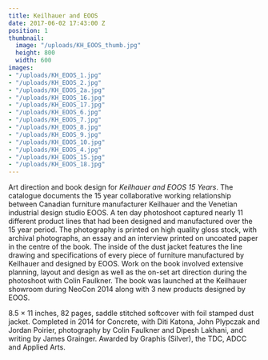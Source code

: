 ```yaml
---
title: Keilhauer and EOOS
date: 2017-06-02 17:43:00 Z
position: 1
thumbnail:
  image: "/uploads/KH_EOOS_thumb.jpg"
  height: 800
  width: 600
images:
- "/uploads/KH_EOOS_1.jpg"
- "/uploads/KH_EOOS_2.jpg"
- "/uploads/KH_EOOS_2a.jpg"
- "/uploads/KH_EOOS_16.jpg"
- "/uploads/KH_EOOS_17.jpg"
- "/uploads/KH_EOOS_6.jpg"
- "/uploads/KH_EOOS_7.jpg"
- "/uploads/KH_EOOS_8.jpg"
- "/uploads/KH_EOOS_9.jpg"
- "/uploads/KH_EOOS_10.jpg"
- "/uploads/KH_EOOS_4.jpg"
- "/uploads/KH_EOOS_15.jpg"
- "/uploads/KH_EOOS_18.jpg"
---
```


Art direction and book design for *Keilhauer and EOOS 15 Years*. The catalogue documents the 15 year collaborative working relationship between Canadian furniture manufacturer Keilhauer and the Venetian industrial design studio EOOS. A ten day photoshoot captured nearly 11 different product lines that had been designed and manufactured over the 15 year period. The photography is printed on high quality gloss stock, with archival photographs, an essay and an interview printed on uncoated paper in the centre of the book. The inside of the dust jacket features the line drawing and specifications of every piece of furniture manufactured by Keilhauer and designed by EOOS. Work on the book involved extensive planning, layout and design as well as the on-set art direction during the photoshoot with Colin Faulkner. The book was launched at the Keilhauer showroom during NeoCon 2014 along with 3 new products designed by EOOS.

8.5 × 11 inches, 82 pages, saddle stitched softcover with foil stamped dust jacket. Completed in 2014 for Concrete, with Diti Katona, John Plypczak and Jordan Poirier, photography by Colin Faulkner and Dipesh Lakhani, and writing by James Grainger. Awarded by Graphis (Silver), the TDC, ADCC and Applied Arts.